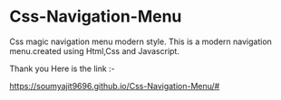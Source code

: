 # Css-Navigation-Menu
Css magic navigation menu modern style.
This is a modern navigation menu.created using Html,Css and Javascript.

Thank you
Here is the link :-

https://soumyajit9696.github.io/Css-Navigation-Menu/#
